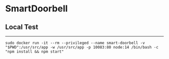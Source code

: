 # SmartDoorbell

## Local Test
---
```
sudo docker run -it --rm --privileged --name smart-doorbell -v "$PWD":/usr/src/app -w /usr/src/app -p 10083:80 node:14 /bin/bash -c "npm install && npm start"
```
